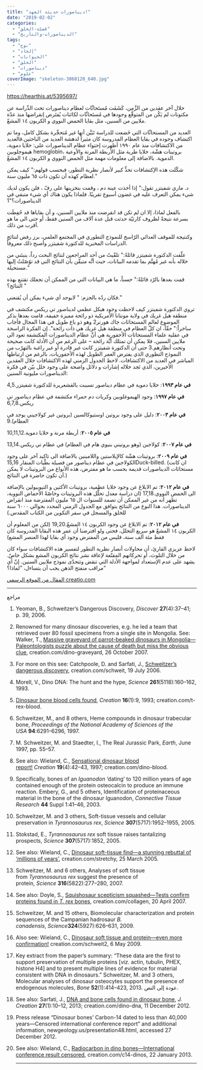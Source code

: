 ```yaml
---
title: "ديناصورات حديثة العهد!"
date: "2019-02-02"
categories: 
  - "قضيّة-الخلق"
  - "الديناصورات-والتأريخ"
tags: 
  - "نوح"
  - "إلحاد"
  - "الحيوانات"
  - "الخلق"
  - "ديناصورات"
  - "علوم"
coverImage: "skeleton-3868120_640.jpg"
---
```


https://hearthis.at/5395697/

خلال آخر عقدين من الزَّمن، كَشَفَت مُستَحاثّات لعظام ديناصورات تحت الدِّراسة عن مكنونات لم يَكُن من المتوقَّع وجودها في مُستَحاثّات لكائنات يُفتَرض إنقراضها منذ عدّة ملايين من السنين، مثل بقايا الحمض النووي و الكربون ١٤ المشعّ.

العديد من المستحاثّات التي خَضعت للدراسة تَبَيَّن أنها غير مُتحجِّرة بشكل كامل، وما تم اكتشاف وجوده في بقايا العظام المدروسة كان مثيراً لدهشة العديد من الباحثين.فالعديد من الاكتشافات منذ عام ١٩٩٠ أظهرت إحتواء عظام الديناصورات على: خلايا دموية، هيموجلوبين hemoglobin، بروتينات هشّة، خلايا طرية مثل الأربطة المرنة والأوعية الدموية. بالاضافة إلى معلومات مهمة مثل الحمض النووي و الكربون ١٤ المشعّ.

شكّلت هذه الإكتشافات تحدٍّ كبير لأنصار نظرية التطور، فبحسب قولهم:" كيف يمكن لعظام كهذه أن تكون ذات ٦٥ مليون سنة."

د. ماري شفيتزر تقول:" إذا أخذت عينة دم ، وقمت بتخزينها على رفّ ، فلن يكون لديك شيء يمكن التعرف عليه في غضون أسبوع تقريبًا. فلماذا يكون هناك أي شيء متبقي في الديناصورات؟"1

بالفعل لماذا، إلا ان لم تكن قد انقرضت منذ ملايين السنين، و أن بقاياها قد حُفِظَت بسرعة نتيجةً لظروف كارثيّة حدثت قبل عدة آلاف من السنين فقط، أو حتى الى ما هو أقرب من ذلك.

وكنتيجة للموقف العدائي الرّاسخ للنموذج التطوري في المجتمع العلمي، برز رفض لنتائج الدراسات المخبرية للدكتورة شفيتزر وأصبح ذلك معروفاً.

علّقت الدكتورة شفيتزر قائلةً:" تلقّيتُ من أحد المراجعين لنتائج البحث رداً، ينبئني من خلاله بأنه غير مُهتَّم بما تقدمه البيانات، حيث أنَّه متيقّن بأن النتائج التي قد توًصّلتُ إليها مستحيلة."

قمت بعدها بالرّد قائلةً:" حسناً، ما هي البيانات التي من الممكن أن تجعلك تقتنع بهذه النتائج؟ "

فكان ردّه بالجزم: " لايوجد أي شيء يمكن أن يُقنعني."

تروي الدكتورة شفيتزر كيف لاحظت وجود هيكل عظمي لديناصور تي ريكس مكتشف في منطقة هيل غريك في ولاية مونتانا الأمريكية ذو رائحة مميزة خفيفة، قامت بعدها بذكر الموضوع لعالم المستحاثات جاك هورنر2 وهو ذو باع طويل في هذا المجال فأجاب ساخراً:" حقّاً، ان كلّ العظام في منطقة هيل غريك هي ذات رائحة". إن الفكرة الراسخة في عقلية علماء المستحاثات الأحفورية هي أنَّ عظام الديناصورات المكتشفة تعود الى ملايين السنين، فلا يمكن أن تمتلك أيَّة رائحة – على الرغم من أن الأدلة كانت صحيحة وتحت أنظارهم.3 حتى أن الدكتورة شفيتزر كانت غير قادرة أو غير راغبة بالتهرّب من النموذج التطوري الذي يفترض العمر الطويل لهذه الأحفوريات، بالرغم من ارتباطها المباشر في العديد من الاكتشافات. لاحظ الجدول الزمني لهذه الاكتشافات خلال العقدين الأخيرين، الذي تَجد خلاله إشارات و دلائل واضحة على وجود خلل بيّن في فكرة الديناصورات مليونية السنين:

**في عام ١٩٩٣**: خلايا دموية في عظام ديناصور تسببت بالقشعريرة للدكتورة شفيتزر.4,5

**في عام ١٩٩٧**: وجود الهيموغلوبين وكريات دم حمراء مكتشفة في عظام ديناصور تي ريكس.6,7,8

**في عام ٢٠٠٣**: دليل على وجود بروتين اوستيوكالسين (بروتين غير كولاجيني يوجد في العظام).9

**في عام ٢٠٠٥**: أربطة مرنة و خلايا دموية.10,11,12

**في عام ٢٠٠٧**: كولاجين (وهو بروتيني بنيوي هام في العظام) في عظام تي ريكس.13,14

**في عام ٢٠٠٩**: بروتينات هشّة كالإيلاستين واللامينين بالاضافة الى تاكيد آخر على وجود الكولاجين في عظام ديناصور من فصيلة بطّيات المنقار 15,16Duck-billed. (ان كانت مستحاثات الديناصورات قديمة بحسب ما هو مفترض، هذه الأنواع من البروتينات لا يمكن أن تكون حاضرة في النتائج.)

**في عام ٢٠١٢**: تم الابلاغ عن وجود خلايا عظمية، بروتينات الأكتين و التيوبيولين بالإضافة الى الحمض النووي.17,18 (ان دراسة معدل تحلُّل هذه البروتينات وخاصّةً الأحماض النووية، تظهر أنه من غير الممكن أن تصمد للسنوات ال ٦٥ مليون المفترضة منذ انقراض الديناصورات. هذا النوع من النتائج يتوافق مع الجدول الزمني المحدد بحوالي ٦٠٠٠ سنة للخلق والمسجل في سفر التكوين من الكتاب المقدس.)

**في عام ٢٠١٢**: تم الابلاغ عن وجود الكربون ١٤ المشعّ.19,20 (لكن من المعلوم أن الكربون ١٤ المشعّ هو سريع التحلل، فحتى ولو افترضنا أن عمر هذه البقايا المدروسة كان فقط مئة ألف سنة، فليس من المفترض وجود أي بقايا لهذا العنصر المشع)

لاحظ عزيزي القارئ، أن محاولات أنصار نظرية التطور لتفسير هذه الاكتشافات سواء كان من خلال التلوث، أو تحركاتهم المقنّعة لإعاقة نشر نتائج الكربون المشع بشكل خاصّ. يشهد على عدم الإستعداد لمواجهة الأدلة التي تنقض وتتحدّى نموذج ملايين السنين. إنّ أي مراقب منفتح الذهن يجب أن يتساءل، ”لماذا؟“

[المقال من الموقع الرسمي creatio.com](https://creation.com/%D8%AF%D9%8A%D9%86%D8%A7%D8%B5%D9%88%D8%B1%D8%A7%D8%AA-%D8%AD%D8%AF%D9%8A%D8%AB%D8%A9-%D8%A7%D9%84%D8%B9%D9%87%D8%AF)

* * *

مراجع

1. Yeoman, B., Schweitzer’s Dangerous Discovery, _Discover_ **27**(4):37–41; p. 39, 2006.
2. Renowned for many dinosaur discoveries, e.g. he led a team that retrieved over 80 fossil specimens from a single site in Mongolia. See: Walker, T., [Massive graveyard of parrot-beaked dinosaurs in Mongolia—Paleontologists puzzle about the cause of death but miss the obvious clue](https://creation.com/dino-graveyard), creation.com/dino-graveyard, 26 October 2007.
3. For more on this see: Catchpoole, D. and Sarfati, J., [Schweitzer’s dangerous discovery](https://creation.com/schweit), creation.com/schweit, 19 July 2006.
4. Morell, V., Dino DNA: The hunt and the hype, _Science_ **261**(5118):160–162, 1993.
5. [Dinosaur bone blood cells found](https://creation.com/t-rex-blood), _Creation_ **16**(1):9, 1993; creation.com/t-rex-blood.
6. Schweitzer, M., and 8 others, Heme compounds in dinosaur trabecular bone, _Proceedings of the National Academy of Sciences of the USA_ **94**:6291–6296, 1997.
7. M. Schweitzer, M. and Staedter, I., The Real Jurassic Park, _Earth_, June 1997, pp. 55–57.
8. See also: Wieland, C., [Sensational dinosaur blood report!](https://creation.com/dino-blood) _Creation_ **19**(4):42–43, 1997; creation.com/dino-blood.
9. Specifically, bones of an _Iguanodon_ ‘dating’ to 120 million years of age contained enough of the protein osteocalcin to produce an immune reaction. Embery, G., and 5 others, Identification of proteinaceous material in the bone of the dinosaur Iguanodon, _Connective Tissue Research_ **44** Suppl 1:41–46, 2003.
10. Schweitzer, M. and 3 others, Soft-tissue vessels and cellular preservation in _Tyrannosaurus rex_, _Science_ **307**(5717):1952–1955, 2005.
11. Stokstad, E., _Tyrannosaurus rex_ soft tissue raises tantalizing prospects, _Science_ **307**(5717):1852, 2005.
12. See also: Wieland, C., [Dinosaur soft-tissue find—a stunning rebuttal of ‘millions of years’](https://creation.com/stretchy), creation.com/stretchy, 25 March 2005.
13. Schweitzer, M. and 6 others, Analyses of soft tissue from _Tyrannosaurus rex_ suggest the presence of protein, _Science_ **316**(5822):277–280, 2007.
14. See also: Doyle, S., [Squishosaur scepticism squashed—Tests confirm proteins found in _T. rex_ bones](https://creation.com/collagen), creation.com/collagen, 20 April 2007.
15. Schweitzer, M. and 15 others, Biomolecular characterization and protein sequences of the Campanian hadrosaur _B. canadensis_, _Science_**324**(5927):626–631, 2009.
16. Also see: Wieland, C., [Dinosaur soft tissue and protein—even more confirmation!](https://creation.com/schweit2) creation.com/schweit2, 6 May 2009.
17. Key extract from the paper’s summary: “These data are the first to support preservation of multiple proteins \[_viz._ actin, tubulin, PHEX, histone H4\] and to present multiple lines of evidence for material consistent with DNA in dinosaurs.” Schweitzer, M. and 3 others, Molecular analyses of dinosaur osteocytes support the presence of endogenous molecules, _Bone_ **52**(1):414–423, 2013. عودة إلى النص.
18. See also: Sarfati, J., [DNA and bone cells found in dinosaur bone](https://creation.com/dino-dna), _J. Creation_ **27**(1):10–12, 2013; creation.com/dino-dna, 11 December 2012.
19. Press release “Dinosaur bones’ Carbon-14 dated to less than 40,000 years—Censored international conference report” and additional information, newgeology.us/presentation48.html, accessed 27 December 2012.
20. See also: Wieland, C., [Radiocarbon in dino bones—International conference result censored](https://creation.com/c14-dinos), creation.com/c14-dinos, 22 January 2013. 
    
    * * *
